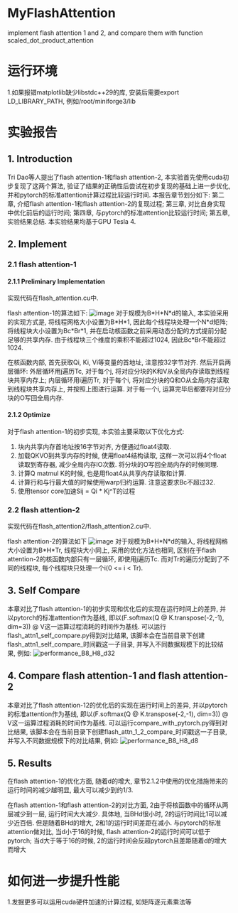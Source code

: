# MyFlashAttention
implement flash attention 1 and 2, and compare them with function scaled_dot_product_attention

# 运行环境
1.如果报错matplotlib缺少libstdc++29的库, 安装后需要export LD_LIBRARY_PATH, 例如/root/miniforge3/lib

# 实验报告
## 1. Introduction
Tri Dao等人提出了flash attention-1和flash attention-2, 本实验首先使用cuda初步复现了这两个算法, 验证了结果的正确性后尝试在初步复现的基础上进一步优化, 并和pytorch的标准attention计算过程比较运行时间. 本报告章节划分如下: 第二章, 介绍flash attention-1和flash attention-2的复现过程; 第三章, 对比自身实现中优化前后的运行时间; 第四章, 与pytorch的标准attention比较运行时间; 第五章, 实验结果总结. 本实验结果均基于GPU Tesla 4.

## 2. Implement
### 2.1 flash attention-1
#### 2.1.1 Preliminary Implementation
实现代码在flash_attention.cu中.

flash attention-1的算法如下:
![image](https://github.com/user-attachments/assets/4105f7c9-0b5d-43ec-a7bb-769a4af60003)
对于规模为B\*H\*N\*d的输入, 本实验采用的实现方式是, 将线程网格大小设置为B\*H\*1, 因此每个线程块处理一个N\*d矩阵; 将线程块大小设置为Bc\*Br\*1, 并在启动核函数之前采用动态分配的方式提前分配足够的共享内存. 由于线程块三个维度的乘积不能超过1024, 因此Bc\*Br不能超过1024.

在核函数内部, 首先获取Qi, Ki, Vi等变量的首地址, 注意按32字节对齐. 然后开启两层循环: 外层循环用j遍历Tc, 对于每个j, 将对应分块的K和V从全局内存读取到线程块共享内存上; 内层循环用i遍历Tr, 对于每个i, 将对应分块的Q和O从全局内存读取到线程块共享内存上, 并按照上图进行运算. 对于每一个i, 运算完毕后都要将对应分块的O写回全局内存.

#### 2.1.2 Optimize
对于flash attention-1的初步实现, 本实验主要采取以下优化方式:
1. 块内共享内存首地址按16字节对齐, 方便通过float4读取.
2. 加载QKVO到共享内存的时候, 使用float4结构读取, 这样一次可以将4个float读取到寄存器, 减少全局内存IO次数. 将分块的O写回全局内存的时候同理.
3. 计算Q matmul K的时候, 也是用float4从共享内存读取和计算.
4. 计算行和与行最大值的时候使用warp归约运算. 注意这要求Bc不超过32.
5. 使用tensor core加速Sij = Qi * Kj^T的过程

### 2.2 flash attention-2
实现代码在flash_attention2/flash_attention2.cu中.

flash attention-2的算法如下
![image](https://github.com/user-attachments/assets/b140b522-20ed-4336-b2a8-bd8e5926670a)
对于规模为B\*H\*N\*d的输入, 将线程网格大小设置为B\*H\*Tr, 线程块大小同上, 采用的优化方法也相同, 区别在于flash attention-2的核函数内部只有一层循环, 即使用j遍历Tc. 而对Tr的遍历分配到了不同的线程块, 每个线程块只处理一个i(0 <= i < Tr).

## 3. Self Compare
本章对比了flash attention-1的初步实现和优化后的实现在运行时间上的差异, 并以pytorch的标准attention作为基线, 即以(F.softmax(Q @ K.transpose(-2,-1), dim=3)) @ V这一运算过程消耗的时间作为基线. 可以运行flash_attn1_self_compare.py得到对比结果, 该脚本会在当前目录下创建flash_attn1_self_compare_时间戳这一子目录, 并写入不同数据规模下的比较结果, 例如:
![performance_B8_H8_d32](https://github.com/user-attachments/assets/9262b1c1-f571-4e8e-8295-b1eda88490a5)


## 4. Compare flash attention-1 and flash attention-2 
本章对比了flash attention-12的优化后的实现在运行时间上的差异, 并以pytorch的标准attention作为基线, 即以(F.softmax(Q @ K.transpose(-2,-1), dim=3)) @ V这一运算过程消耗的时间作为基线. 可以运行compare_with_pytorch.py得到对比结果, 该脚本会在当前目录下创建flash_attn_1_2_compare_时间戳这一子目录, 并写入不同数据规模下的对比结果, 例如:
![performance_B8_H8_d8](https://github.com/user-attachments/assets/c0ab8050-06cb-4eb1-b8cf-abb1ffb77759)

## 5. Results
在flash attention-1的优化方面, 随着d的增大, 章节2.1.2中使用的优化措施带来的运行时间的减少越明显, 最大可以减少到约1/3.

在flash attention-1和flash attention-2的对比方面, 2由于将核函数中的循环从两层减少到一层, 运行时间大大减少. 具体地, 当BHd很小时, 2的运行时间比1可以减少近百倍. 但是随着BHd的增大, 2和1的运行时间差距在减小.
与pytorch的标准attention做对比, 当d小于16的时候, flash attention-2的运行时间可以低于pytorch; 当d大于等于16的时候, 2的运行时间会反超pytorch且差距随着d的增大而增大



# 如何进一步提升性能
1.发掘更多可以运用cuda硬件加速的计算过程, 如矩阵逐元素乘法等
